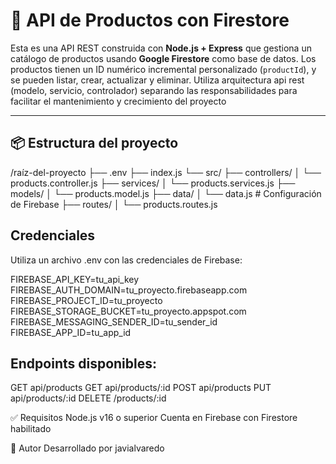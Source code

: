 # 🛒 API de Productos con Firestore

Esta es una API REST construida con **Node.js + Express** que gestiona un catálogo de productos usando **Google Firestore** como base de datos.
Los productos tienen un ID numérico incremental personalizado (`productId`), y se pueden listar, crear, actualizar y eliminar.
Utiliza arquitectura api rest (modelo, servicio, controlador) separando las responsabilidades para facilitar el mantenimiento y crecimiento del proyecto 

---

## 📦 Estructura del proyecto

/raíz-del-proyecto
├── .env
├── index.js
└── src/
    ├── controllers/
    │   └── products.controller.js
    ├── services/
    │   └── products.services.js
    ├── models/
    │   └── products.model.js
    ├── data/
    │   └── data.js               # Configuración de Firebase
    ├── routes/
    │   └── products.routes.js


## Credenciales
Utiliza un archivo .env con las credenciales de Firebase:

FIREBASE_API_KEY=tu_api_key
FIREBASE_AUTH_DOMAIN=tu_proyecto.firebaseapp.com
FIREBASE_PROJECT_ID=tu_proyecto
FIREBASE_STORAGE_BUCKET=tu_proyecto.appspot.com
FIREBASE_MESSAGING_SENDER_ID=tu_sender_id
FIREBASE_APP_ID=tu_app_id

## Endpoints disponibles:
GET api/products
GET api/products/:id
POST api/products
PUT api/products/:id
DELETE /products/:id

✅ Requisitos
Node.js v16 o superior
Cuenta en Firebase con Firestore habilitado

🙌 Autor
Desarrollado por javialvaredo